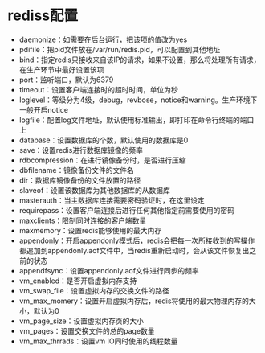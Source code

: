# rediss配置
* daemonize：如需要在后台运行，把该项的值改为yes  
* pdifile：把pid文件放在/var/run/redis.pid，可以配置到其他地址  
*  bind：指定redis只接收来自该IP的请求，如果不设置，那么将处理所有请求，在生产环节中最好设置该项  
* port：监听端口，默认为6379  
* timeout：设置客户端连接时的超时时间，单位为秒  
* loglevel：等级分为4级，debug，revbose，notice和warning。生产环境下一般开启notice  
* logfile：配置log文件地址，默认使用标准输出，即打印在命令行终端的端口上  
* database：设置数据库的个数，默认使用的数据库是0  
* save：设置redis进行数据库镜像的频率  
* rdbcompression：在进行镜像备份时，是否进行压缩  
* dbfilename：镜像备份文件的文件名  
* dir：数据库镜像备份的文件放置的路径  
* slaveof：设置该数据库为其他数据库的从数据库  
* masterauth：当主数据库连接需要密码验证时，在这里设定  
* requirepass：设置客户端连接后进行任何其他指定前需要使用的密码  
* maxclients：限制同时连接的客户端数量  
* maxmemory：设置redis能够使用的最大内存  
* appendonly：开启appendonly模式后，redis会把每一次所接收到的写操作都追加到appendonly.aof文件中，当redis重新启动时，会从该文件恢复出之前的状态
* appendfsync：设置appendonly.aof文件进行同步的频率  
* vm_enabled：是否开启虚拟内存支持  
* vm_swap_file：设置虚拟内存的交换文件的路径  
* vm_max_momery：设置开启虚拟内存后，redis将使用的最大物理内存的大小，默认为0  
* vm_page_size：设置虚拟内存页的大小  
* vm_pages：设置交换文件的总的page数量  
* vm_max_thrrads：设置vm IO同时使用的线程数量  
